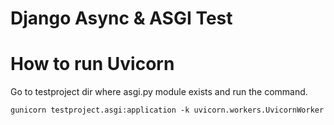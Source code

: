# Django Async & ASGI Test

# How to run Uvicorn

Go to testproject dir where asgi.py module exists
and run the command.

```
gunicorn testproject.asgi:application -k uvicorn.workers.UvicornWorker
```
